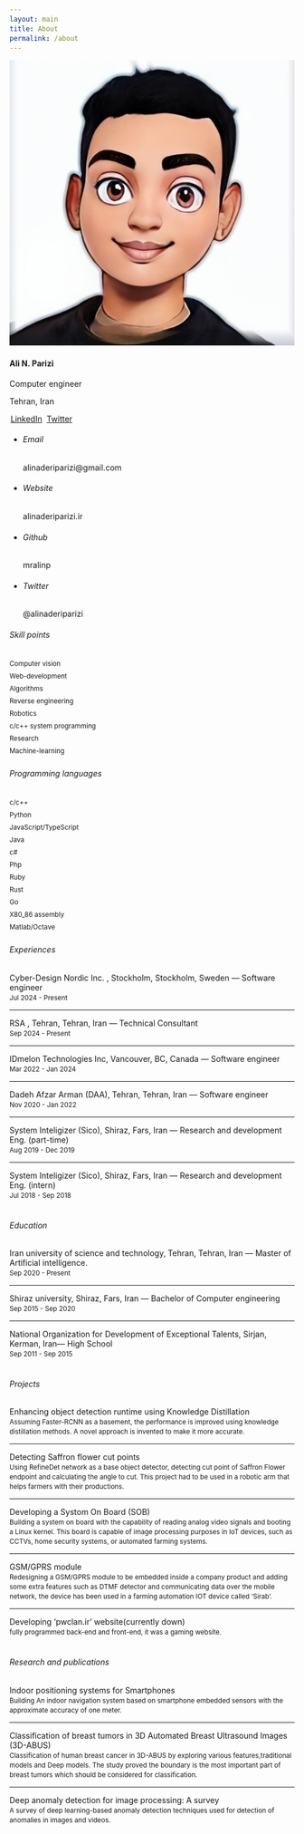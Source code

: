 ```yaml
---
layout: main
title: About
permalink: /about
---
```


<div class="container">
    <div class="main-body">
        <div class="row gutters-sm">
            <div class="col-md-4 mb-3">
                <!-- Profile -->
                <div class="card first-block">
                    <div class="card-body">
                        <div class="d-flex flex-column align-items-center text-center">
                            <img src="/assets/images/me.jpg" alt="Admin" class="about-me-img rounded"/>
                            <div class="mt-3">
                                <h4>Ali N. Parizi</h4>
                                <p class="text-secondary mb-1">Computer engineer</p>
                                <p class="text-muted font-size-sm">Tehran, Iran</p>
                                <a class="btn btn-outline-primary" style="margin: 2px" href="https://www.linkedin.com/in/ali-naderi-parizi-5a0a74107/"><i class="fa fa-linkedin"></i> LinkedIn</a>
                                <a class="btn btn-outline-primary" style="margin: 2px" href="https://twitter.com/alinaderiparizi"><i class="fa fa-twitter"></i> Twitter</a>
                            </div>
                        </div>
                    </div>
                </div>
                <!-- End profile -->
                <!-- Social media -->
                <div class="card mt-3">
                    <ul class="list-group list-group-flush">
                        <li class="list-group-item d-flex justify-content-between align-items-center flex-wrap">
                        <h6 class="mb-0"><i class="fa fa-at"></i> Email</h6>
                        <span class="info-span">alinaderiparizi@gmail.com</span>
                        </li>
                        <li class="list-group-item d-flex justify-content-between align-items-center flex-wrap">
                        <h6 class="mb-0"><i class="fas fa-globe"></i> Website</h6>
                        <span class="info-span">alinaderiparizi.ir</span>
                        </li>
                        <li class="list-group-item d-flex justify-content-between align-items-center flex-wrap">
                        <h6 class="mb-0"><i class="fab fa-github"></i> Github</h6>
                        <span class="info-span">mralinp</span>
                        </li>
                        <li class="list-group-item d-flex justify-content-between align-items-center flex-wrap">
                        <h6 class="mb-0"><i class="fab fa-twitter"></i> Twitter</h6>
                        <span class="info-span">@alinaderiparizi</span>
                        </li>
                    </ul>
                </div>
                <!-- End social media -->
                <!-- Skill levels -->
                <div class="card mt-3">
                    <div class="card-body">
                        <h6 class="d-flex align-items-center mb-3"><i class="material-icons mr-2">Skill points</i></h6>
                        <small>Computer vision <i class="fas fa-star"></i></small>
                        <div class="progress mb-3" style="height: 5px">
                        <div class="progress-bar bg-primary" role="progressbar" style="width: 50%" aria-valuenow="50" aria-valuemin="0" aria-valuemax="100"></div>
                        </div>
                        <small>Web-development</small>
                        <div class="progress mb-3" style="height: 5px">
                        <div class="progress-bar bg-primary" role="progressbar" style="width: 70%" aria-valuenow="50" aria-valuemin="0" aria-valuemax="100"></div>
                        </div>
                        <small>Algorithms</small>
                        <div class="progress mb-3" style="height: 5px">
                        <div class="progress-bar bg-primary" role="progressbar" style="width: 65%" aria-valuenow="50" aria-valuemin="0" aria-valuemax="100"></div>
                        </div>
                        <small>Reverse engineering <i class="fas fa-star"></i></small>
                        <div class="progress mb-3" style="height: 5px">
                        <div class="progress-bar bg-primary" role="progressbar" style="width: 40%" aria-valuenow="50" aria-valuemin="0" aria-valuemax="100"></div>
                        </div>
                        <small>Robotics <i class="fas fa-star"></i></small>
                        <div class="progress mb-3" style="height: 5px">
                        <div class="progress-bar bg-primary" role="progressbar" style="width: 50%" aria-valuenow="50" aria-valuemin="0" aria-valuemax="100"></div>
                        </div>
                        <small>c/c++ system programming <i class="fas fa-star"></i></small>
                        <div class="progress mb-3" style="height: 5px">
                        <div class="progress-bar bg-primary" role="progressbar" style="width: 70%" aria-valuenow="50" aria-valuemin="0" aria-valuemax="100"></div>
                        </div>
                        <small>Research</small>
                        <div class="progress mb-3" style="height: 5px">
                        <div class="progress-bar bg-primary" role="progressbar" style="width: 50%" aria-valuenow="50" aria-valuemin="0" aria-valuemax="100"></div>
                        </div>
                        <small>Machine-learning</small>
                        <div class="progress mb-3" style="height: 5px">
                        <div class="progress-bar bg-primary" role="progressbar" style="width: 50%" aria-valuenow="50" aria-valuemin="0" aria-valuemax="100"></div>
                        </div>
                    </div>
                </div>
                <!-- End skill level -->
                <!-- Programming languages -->
                <div class="card mt-3">
                    <div class="card-body">
                        <h6 class="d-flex align-items-center mb-3"><i class="material-icons mr-2">Programming languages</i></h6>
                        <small>c/c++<i class="fas fa-star"></i></small>
                        <div class="progress mb-3" style="height: 5px">
                            <div class="progress-bar bg-primary" role="progressbar" style="width: 70%" aria-valuenow="50" aria-valuemin="0" aria-valuemax="100"></div>
                        </div>
                        <small>Python <i class="fas fa-star"></i></small>
                        <div class="progress mb-3" style="height: 5px">
                            <div class="progress-bar bg-primary" role="progressbar" style="width: 90%" aria-valuenow="50" aria-valuemin="0" aria-valuemax="100"></div>
                        </div>
                        <small>JavaScript/TypeScript <i class="fas fa-star"></i></small>
                        <div class="progress mb-3" style="height: 5px">
                            <div class="progress-bar bg-primary" role="progressbar" style="width: 75%" aria-valuenow="50" aria-valuemin="0" aria-valuemax="100"></div>
                        </div>
                        <small>Java</small>
                        <div class="progress mb-3" style="height: 5px">
                            <div class="progress-bar bg-primary" role="progressbar" style="width: 60%" aria-valuenow="50" aria-valuemin="0" aria-valuemax="100"></div>
                        </div>
                        <small>c#</small>
                        <div class="progress mb-3" style="height: 5px">
                            <div class="progress-bar bg-primary" role="progressbar" style="width: 60%" aria-valuenow="50" aria-valuemin="0" aria-valuemax="100"></div>
                        </div>
                        <small>Php</small>
                        <div class="progress mb-3" style="height: 5px">
                            <div class="progress-bar bg-primary" role="progressbar" style="width: 70%" aria-valuenow="50" aria-valuemin="0" aria-valuemax="100"></div>
                        </div>
                        <small>Ruby</small>
                        <div class="progress mb-3" style="height: 5px">
                            <div class="progress-bar bg-primary" role="progressbar" style="width: 30%" aria-valuenow="50" aria-valuemin="0" aria-valuemax="100"></div>
                        </div>
                        <small>Rust</small>
                        <div class="progress mb-3" style="height: 5px">
                            <div class="progress-bar bg-primary" role="progressbar" style="width: 40%" aria-valuenow="50" aria-valuemin="0" aria-valuemax="100"></div>
                        </div>
                        <small>Go</small>
                        <div class="progress mb-3" style="height: 5px">
                            <div class="progress-bar bg-primary" role="progressbar" style="width: 40%" aria-valuenow="50" aria-valuemin="0" aria-valuemax="100"></div>
                        </div>
                        <small>X80_86 assembly</small>
                        <div class="progress mb-3" style="height: 5px">
                            <div class="progress-bar bg-primary" role="progressbar" style="width: 30%" aria-valuenow="50" aria-valuemin="0" aria-valuemax="100"></div>
                        </div>
                        <small>Matlab/Octave</small>
                        <div class="progress mb-3" style="height: 5px">
                            <div class="progress-bar bg-primary" role="progressbar" style="width: 50%" aria-valuenow="50" aria-valuemin="0" aria-valuemax="100"></div>
                        </div>
                    </div>
                </div>
                <!-- End of programming languages -->
            </div>
            <div class="col-md-8">
                <!-- Experiences -->
                <div class="card md-3">
                    <div class="card-body">
                        <h6 class="d-flex align-items-center mb-3"><i class="material-icons mr-2">Experiences</i></h6>
                        <div class="col">
                            Cyber-Design Nordic Inc. , Stockholm, Stockholm, Sweden — Software engineer
                            <br>
                            <small>Jul 2024 - Present</small>
                            <br>
                        </div>
                        <hr>
                        <div class="col">
                            RSA , Tehran, Tehran, Iran — Technical Consultant
                            <br>
                            <small>Sep 2024 - Present </small>
                            <br>
                        </div>
                        <hr>
                        <div class="col">
                            IDmelon Technologies Inc, Vancouver, BC, Canada — Software engineer
                            <br>
                            <small>Mar 2022 - Jan 2024 </small>
                            <br>
                        </div>
                        <hr>
                        <div class="col">
                            Dadeh Afzar Arman (DAA), Tehran, Tehran, Iran — Software engineer
                            <br>
                            <small>Nov 2020 - Jan 2022</small>
                            <br>
                        </div>
                        <hr>
                        <div class="col">
                            System Inteligizer (Sico), Shiraz, Fars, Iran — Research and development Eng. (part-time)
                            <br>
                            <small>Aug 2019 - Dec 2019</small>
                            <br>
                        </div>
                        <hr>
                        <div class="col">
                            System Inteligizer (Sico), Shiraz, Fars, Iran — Research and development Eng. (intern)
                            <br>
                            <small>Jul 2018 - Sep 2018</small>
                            <br>
                        </div>
                    </div>
                </div>
                <!-- End experiences -->
                <br>
                <!-- Education -->
                <div class="card md-3">
                    <div class="card-body">
                        <h6 class="d-flex align-items-center mb-3"><i class="material-icons mr-2">Education</i></h6>
                        <div class="col">
                            Iran university of science and technology, Tehran, Tehran, Iran — Master of Artificial intelligence.
                            <br>
                            <small>Sep 2020 - Present</small>
                            <br>
                        </div>
                        <hr>
                        <div class="col">
                            Shiraz university, Shiraz, Fars, Iran — Bachelor of Computer engineering
                            <br>
                            <small>Sep 2015 - Sep 2020</small>
                            <br>
                        </div>
                        <hr>
                        <div class="col">
                            National Organization for Development of Exceptional Talents, Sirjan, Kerman, Iran— High School
                            <br>
                            <small>Sep 2011 - Sep 2015</small>
                            <br>
                        </div>
                    </div>
                </div>
                <!-- End education -->
                <br>
                <!-- Projects -->
                <div class="card md-3">
                    <div class="card-body">
                        <h6 class="d-flex align-items-center mb-3"><i class="material-icons mr-2">Projects</i></h6>
                        <div class="col">
                            Enhancing object detection runtime using Knowledge Distillation 
                            <br>
                            <small>Assuming Faster-RCNN as a basement, the performance is improved using knowledge distillation methods. A novel approach is invented to make it more accurate.
                            </small>
                            <br>
                        </div>
                        <hr>
                        <div class="col">
                            Detecting Saffron flower cut points
                            <br>
                            <small>Using RefineDet network as a base object detector, detecting cut point of Saffron Flower endpoint and calculating the angle to cut. This project had to be used in a robotic arm that helps farmers with their productions.
                            </small>
                            <br>
                        </div>
                        <hr>
                        <div class="col">
                            Developing a Systom On Board (SOB)                            
                            <br>
                            <small>Building a system on board with the capability of reading analog video signals and booting a Linux kernel. This board is capable of image processing purposes in IoT devices, such as CCTVs, home security systems, or automated farming systems.</small>
                            <br>
                        </div>
                        <hr>
                        <div class="col">
                            GSM/GPRS module                            
                            <br>
                            <small>Redesigning a GSM/GPRS module to be embedded inside a company product and adding some extra features such as DTMF detector and communicating data over the mobile network, the device has been used in a farming automation IOT device called ‘Sirab’.</small>
                            <br>
                        </div>
                        <hr>
                        <div class="col">
                            Developing ‘pwclan.ir’ website(currently down)                            
                            <br>
                            <small>fully programmed back-end and front-end, it was a gaming website.</small>
                            <br>
                        </div>
                    </div>
                </div>
                <!-- End projects -->
                <br>
                <!-- Research and publications -->
                 <div class="card md-3">
                    <div class="card-body">
                        <h6 class="d-flex align-items-center mb-3"><i class="material-icons mr-2">Research and publications</i></h6>
                        <div class="col">
                            Indoor positioning systems for Smartphones
                            <br>
                            <small>
                            Building An indoor navigation system based on smartphone embedded sensors with the approximate accuracy of one meter.
                            </small>
                            <br>
                        </div>
                        <hr>
                        <div class="col">
                            Classification of breast tumors in 3D Automated Breast Ultrasound Images (3D-ABUS)
                            <br>
                            <small>
                            Classification of human breast cancer in 3D-ABUS by exploring various features,traditional models and Deep models. The study proved the boundary is the most important part of breast tumors which should be considered for classification.
                            </small>
                            <br>
                        </div>
                        <hr>
                        <div class="col">
                            Deep anomaly detection for image processing: A survey
                            <br>
                            <small>A survey of deep learning-based anomaly detection techniques used for detection of anomalies in images and videos.
                            </small>
                            <br>
                        </div>
                    </div>
                </div>
                <!-- End research and publications -->
            </div>
        </div>
    </div>
</div>
